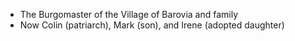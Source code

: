 - The Burgomaster of the Village of Barovia and family
- Now Colin (patriarch), Mark (son), and Irene (adopted daughter)